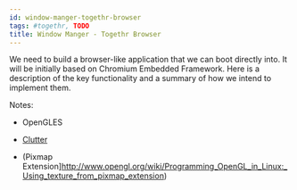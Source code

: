 ```yaml
---
id: window-manger-togethr-browser
tags: #togethr, TODO
title: Window Manger - Togethr Browser
---
```


We need to build a browser-like application that we can boot directly into. It will be initially based on Chromium Embedded Framework. Here is a description of the key functionality and a summary of how we intend to implement them.

Notes:

* OpenGLES

* [Clutter](https://clutter-project.org/)

* (Pixmap Extension]http://www.opengl.org/wiki/Programming_OpenGL_in_Linux:_Using_texture_from_pixmap_extension)